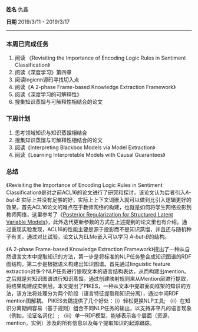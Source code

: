 **姓名** 仇鑫

**日期** 2019/3/11 - 2019/3/17

---

### 本周已完成任务

1. 阅读 《Revisiting the Importance of Encoding Logic Rules in Sentiment Classification》
2. 阅读《深度学习》第四章
3. 阅读logicnn源码寻找切入点
4. 阅读《A 2-phase Frame-based Knowledge Extraction Framework》
5. 阅读《深度学习的可解释性》
6. 搜集知识蒸馏与可解释性相结合的论文

### 下周计划

1. 思考领域知识与知识蒸馏相结合
2. 搜集知识蒸馏与可解释性相结合的论文
3. 阅读《Interpreting Blackbox Models via Model Extraction》
4. 阅读《Learning Interpretable Models with Causal Guarantees》

### 总结

《Revisiting the Importance of Encoding Logic Rules in Sentiment Classification》是对之前ACL16的论文进行了研究和探讨，该论文认为后者引入*A-but-B* 实际上并没有足够的好，实际上上下文词嵌入就可以做到比引入逻辑更好的效果。首先ACL16论文的难点在于教师网络的构建，也就是如何将学生网络投影到教师网络，这里参考了《[Posterior Regularization for Structured Latent Variable Models](http://www.jmlr.org/papers/volume11/ganchev10a/ganchev10a.pdf)》，此外迭代更新参数的方式在上述提到的论文里也有介绍。通过重现实验发现，ACL16的性能主要是源于投影而不是知识蒸馏，并且还与随机种子有关。通过对比试验，论文认为ELMo嵌入可以学习 *A-but-B*的结构。



《A 2-phase Frame-based Knowledge Extraction Framework》提出了一种从自然语言文本中提取知识的方法，第一步是将标准的NLP任务整合成知识图谱的RDF图结构，第二步是根据语义构建出知识图谱。首先通过linguistic feature extraction对多个NLP任务进行提取文本的语言结构表达，从而构建出mention。之后就是对知识图谱进行知识蒸馏。通过创建映射规则来从Mention层进行提取，将结果构建成实例层。本文提出了PIKES，一种从文本中提取面向框架的知识的方法，该方法将处理分为两个阶段（语言特征提取和知识分离），通过中间RDF mention图解耦。 PIKES去耦提供了几个好处：（i）轻松更换NLP工具; （ii）在知识分离期间容易（基于规则）组合不同NLP任务的输出，以支持非平凡的语言现象（例如，论证名词化）; （iii）单一RDF模型，能够表示各个层面（资源，mention，实例）涉及的所有信息以及每个提取知识的起源跟踪。



